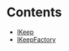 

# Contents
- [IKeep](IKeep.sol/interface.IKeep.md)
- [IKeepFactory](IKeepFactory.sol/interface.IKeepFactory.md)

